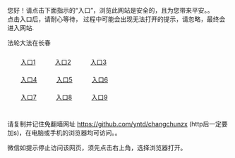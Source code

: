 您好！请点击下面指示的“入口”，浏览此网站是安全的，且为您带来平安。。 <br/>
点击入口后，请耐心等待， 过程中可能会出现无法打开的提示，请忽略，最终会进入网站. </br>

法轮大法在长春<br/>
<div style="padding:10px"><a style="margin:20px" target="_blank" href="https://d3fjwzvxt02abp.cloudfront.net/2Qpsp?oecnfcx" id="ccLink1" rel="nofollow">入口1</a> <a target="_blank" style="margin:20px" href="https://dkzh7c4thbarf.cloudfront.net/2Qpsp?jxoczrxm" id="ccLink2" rel="nofollow">入口2</a> <a style="margin:20px" target="_blank" href="https://d1h9kar21lp0zn.cloudfront.net/2Qpsp?fvxbrm" id="ccLink3" rel="nofollow">入口3</a></div>

<div style="padding:10px" ><a style="margin:20px" target="_blank" href="https://d3fjwzvxt02abp.cloudfront.net/2Qpsp?oecnfcx" id="ccLink4" rel="nofollow">入口4</a> <a style="margin:20px" href="https://dkzh7c4thbarf.cloudfront.net/2Qpsp?jxoczrxm" target="_blank" id="ccLink5" rel="nofollow">入口5</a> <a style="margin:20px" href="https://d1h9kar21lp0zn.cloudfront.net/2Qpsp?fvxbrm" target="_blank" id="ccLink6" rel="nofollow">入口6</a></div>

<div style="padding:10px"><a style="margin:20px" target="_blank" href="https://d3fjwzvxt02abp.cloudfront.net/2Qpsp?oecnfcx" id="ccLink7" rel="nofollow">入口7</a> <a style="margin:20px" href="https://dkzh7c4thbarf.cloudfront.net/2Qpsp?jxoczrxm" target="_blank" id="ccLink8" rel="nofollow">入口8</a> <a style="margin:20px" target="_blank" href="https://d1h9kar21lp0zn.cloudfront.net/2Qpsp?fvxbrm" id="ccLink9" rel="nofollow">入口9</a></div>

<br/>



请复制并记住免翻墙网址 https://github.com/yntd/changchunzx (http后一定要加s)，在电脑或手机的浏览器均可访问。。<br/>

微信如提示停止访问该网页，须先点击右上角，选择浏览器打开。
